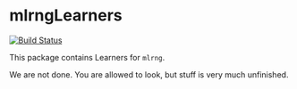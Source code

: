 # mlrngLearners

[![Build Status](https://travis-ci.org/mlr-org/mlrngLearners.svg?branch=master)](https://travis-ci.org/mlr-org/mlrngLearners)

This package contains Learners for `mlrng`.

We are not done. You are allowed to look, but stuff is very much unfinished.
